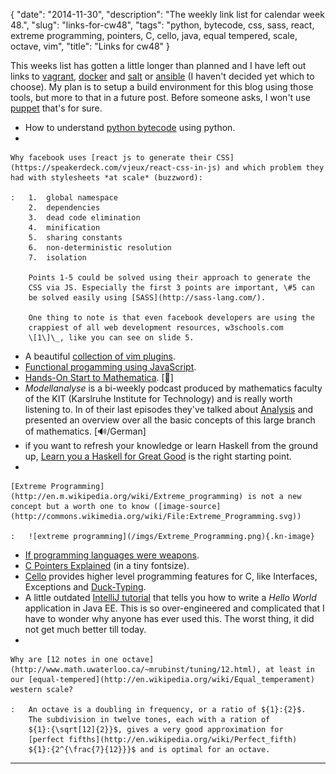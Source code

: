 {
    "date": "2014-11-30",
    "description": "The weekly link list for calendar week 48.",
    "slug": "links-for-cw48",
    "tags": "python, bytecode, css, sass, react, extreme programming, pointers, C, cello, java, equal tempered, scale, octave, vim",
    "title": "Links for cw48"
}

This weeks list has gotten a little longer than planned and I have left
out links to [vagrant](https://www.vagrantup.com/),
[docker](https://www.docker.com/) and [salt](http://www.saltstack.com/)
or [ansible](http://www.ansible.com/home) (I haven't decided yet which
to choose). My plan is to setup a build environment for this blog using
those tools, but more to that in a future post. Before someone asks, I
won't use [puppet](http://puppetlabs.com/) that's for sure.

-   How to understand [python
    bytecode](http://security.coverity.com/blog/2014/Nov/understanding-python-bytecode.html)
    using python.
-   

    Why facebook uses [react js to generate their CSS](https://speakerdeck.com/vjeux/react-css-in-js) and which problem they had with stylesheets *at scale* (buzzword):

    :   1.  global namespace
        2.  dependencies
        3.  dead code elimination
        4.  minification
        5.  sharing constants
        6.  non-deterministic resolution
        7.  isolation

        Points 1-5 could be solved using their approach to generate the
        CSS via JS. Especially the first 3 points are important, \#5 can
        be solved easily using [SASS](http://sass-lang.com/).

        One thing to note is that even facebook developers are using the
        crappiest of all web development resources, w3schools.com
        \[1\]\_, like you can see on slide 5.

-   A beautiful [collection of vim plugins](http://vimawesome.com/).
-   [Functional progamming using
    JavaScript](http://scott.sauyet.com/Javascript/Talk/2014/01/FuncProgTalk/#slide-0).
-   [Hands-On Start to
    Mathematica](https://www.youtube.com/playlist?list=PLxn-kpJHbPx1TOYrbMrvqOztwg0Ncv07e).
    \[🎥\]
-   *Modellanalyse* is a bi-weekly podcast produced by mathematics
    faculty of the KIT (Karslruhe Institute for Technology) and is
    really worth listening to. In of their last episodes they've talked
    about [Analysis](http://www.math.kit.edu/ianm4/seite/ma-analysis/de)
    and presented an overview over all the basic concepts of this large
    branch of mathematics. \[🔊/German\]
-   if you want to refresh your knowledge or learn Haskell from the
    ground up, [Learn you a Haskell for Great
    Good](http://learnyouahaskell.com/chapters) is the right
    starting point.
-   

    [Extreme Programming](http://en.m.wikipedia.org/wiki/Extreme_programming) is not a new concept but a worth one to know ([image-source](http://commons.wikimedia.org/wiki/File:Extreme_Programming.svg))

    :   ![extreme programming](/imgs/Extreme_Programming.png){.kn-image}

-   [If programming languages were
    weapons](http://bjorn.tipling.com/if-programming-languages-were-weapons).
-   [C Pointers
    Explained](http://karwin.blogspot.de/2012/11/c-pointers-explained-really.html)
    (in a tiny fontsize).
-   [Cello](https://github.com/orangeduck/libCello) provides higher
    level programming features for C, like Interfaces, Exceptions and
    [Duck-Typing](http://en.wikipedia.org/wiki/Duck_typing).
-   A little outdated [IntelliJ
    tutorial](http://wiki.jetbrains.net/intellij/Developing_and_running_a_Java_EE_Hello_World_application)
    that tells you how to write a *Hello World* application in Java EE.
    This is so over-engineered and complicated that I have to wonder why
    anyone has ever used this. The worst thing, it did not get much
    better till today.
-   

    Why are [12 notes in one octave](http://www.math.uwaterloo.ca/~mrubinst/tuning/12.html), at least in our [equal-tempered](http://en.wikipedia.org/wiki/Equal_temperament) western scale?

    :   An octave is a doubling in frequency, or a ratio of ${1}:{2}$.
        The subdivision in twelve tones, each with a ration of
        ${1}:{\sqrt[12]{2}}$, gives a very good approximation for
        [perfect fifths](http://en.wikipedia.org/wiki/Perfect_fifth)
        ${1}:{2^{\frac{7}{12}}}$ and is optimal for an octave.

------------------------------------------------------------------------
